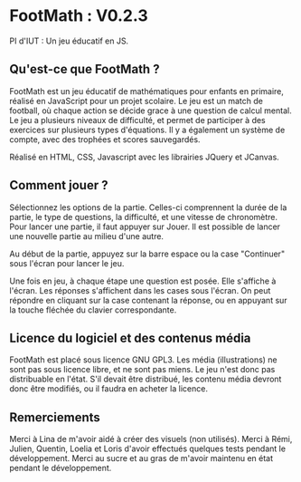 # FootMath : V0.2.3 
PI d'IUT : Un jeu éducatif en JS.

## Qu'est-ce que FootMath ?
FootMath est un jeu éducatif de mathématiques pour enfants en primaire, réalisé en JavaScript pour un projet scolaire. Le jeu est un match de football, où chaque action se décide grace à une question de calcul mental. Le jeu a plusieurs niveaux de difficulté, et permet de participer à des exercices sur plusieurs types d'équations. Il y a également un système de compte, avec des trophées et scores sauvegardés.

Réalisé en HTML, CSS, Javascript avec les librairies JQuery et JCanvas.

## Comment jouer ?
Sélectionnez les options de la partie. Celles-ci comprennent la durée de la partie, le type de questions, la difficulté, et une vitesse de chronomètre. Pour lancer une partie, il faut appuyer sur Jouer. Il est possible de lancer une nouvelle partie au milieu d'une autre.

Au début de la partie, appuyez sur la barre espace ou la case "Continuer" sous l'écran pour lancer le jeu.

Une fois en jeu, à chaque étape une question est posée. Elle s'affiche à l'écran. Les réponses s'affichent dans les cases sous l'écran. On peut répondre en cliquant sur la case contenant la réponse, ou en appuyant sur la touche fléchée du clavier correspondante.

## Licence du logiciel et des contenus média
FootMath est placé sous licence GNU GPL3. Les média (illustrations) ne sont pas sous licence libre, et ne sont pas miens. Le jeu n'est donc pas distribuable en l'état. S'il devait être distribué, les contenu média devront donc être modifiés, ou il faudra en acheter la licence.

## Remerciements
Merci à Lina de m'avoir aidé à créer des visuels (non utilisés).
Merci à Rémi, Julien, Quentin, Loelia et Loris d'avoir effectués quelques tests pendant le développement.
Merci au sucre et au gras de m'avoir maintenu en état pendant le développement.
